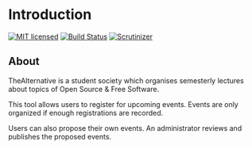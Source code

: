 # Introduction
[![MIT licensed](https://img.shields.io/badge/license-MIT-blue.svg)](./LICENSE) 
[![Build Status](https://app.travis-ci.com/TheAlternativeZurich/triage.svg?branch=master)](https://app.travis-ci.com/TheAlternativeZurich/triage)
[![Scrutinizer](https://scrutinizer-ci.com/g/TheAlternativeZurich/triage/badges/quality-score.png?b=master)](https://scrutinizer-ci.com/g/TheAlternativeZurich/triage)

## About
TheAlternative is a student society which organises semesterly lectures about topics of Open Source & Free Software.

This tool allows users to register for upcoming events. Events are only organized if enough registrations are recorded.

Users can also propose their own events. An administrator reviews and publishes the proposed events.
